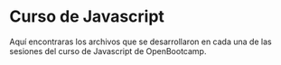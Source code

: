 # Curso de Javascript

Aquí encontraras los archivos que se desarrollaron en cada una de las sesiones del curso de Javascript de OpenBootcamp.
